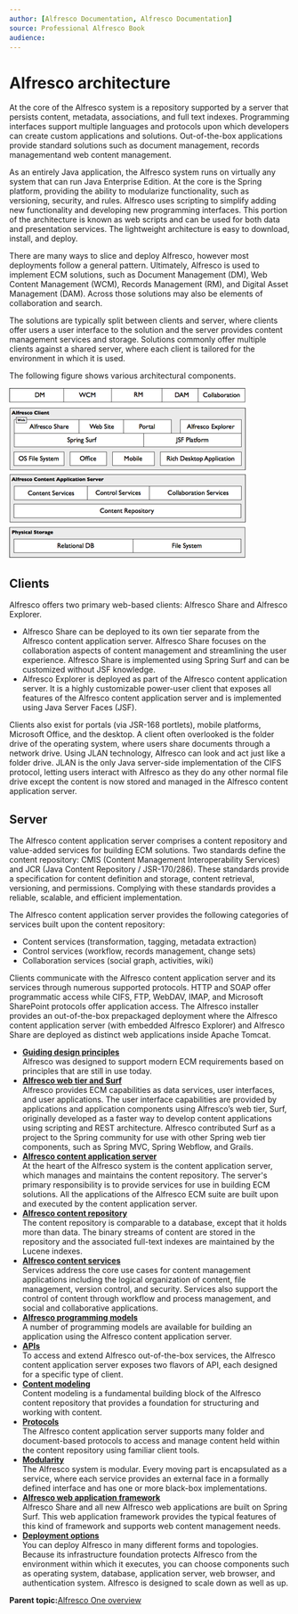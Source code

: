 ```yaml
---
author: [Alfresco Documentation, Alfresco Documentation]
source: Professional Alfresco Book
audience: 
---
```


# Alfresco architecture

At the core of the Alfresco system is a repository supported by a server that persists content, metadata, associations, and full text indexes. Programming interfaces support multiple languages and protocols upon which developers can create custom applications and solutions. Out-of-the-box applications provide standard solutions such as document management, records managementand web content management.

As an entirely Java application, the Alfresco system runs on virtually any system that can run Java Enterprise Edition. At the core is the Spring platform, providing the ability to modularize functionality, such as versioning, security, and rules. Alfresco uses scripting to simplify adding new functionality and developing new programming interfaces. This portion of the architecture is known as web scripts and can be used for both data and presentation services. The lightweight architecture is easy to download, install, and deploy.

There are many ways to slice and deploy Alfresco, however most deployments follow a general pattern. Ultimately, Alfresco is used to implement ECM solutions, such as Document Management \(DM\), Web Content Management \(WCM\), Records Management \(RM\), and Digital Asset Management \(DAM\). Across those solutions may also be elements of collaboration and search.

The solutions are typically split between clients and server, where clients offer users a user interface to the solution and the server provides content management services and storage. Solutions commonly offer multiple clients against a shared server, where each client is tailored for the environment in which it is used.

The following figure shows various architectural components.

![](../images/2-1.png)

## Clients

Alfresco offers two primary web-based clients: Alfresco Share and Alfresco Explorer.

-   Alfresco Share can be deployed to its own tier separate from the Alfresco content application server. Alfresco Share focuses on the collaboration aspects of content management and streamlining the user experience. Alfresco Share is implemented using Spring Surf and can be customized without JSF knowledge.
-   Alfresco Explorer is deployed as part of the Alfresco content application server. It is a highly customizable power-user client that exposes all features of the Alfresco content application server and is implemented using Java Server Faces \(JSF\).

Clients also exist for portals \(via JSR-168 portlets\), mobile platforms, Microsoft Office, and the desktop. A client often overlooked is the folder drive of the operating system, where users share documents through a network drive. Using JLAN technology, Alfresco can look and act just like a folder drive. JLAN is the only Java server-side implementation of the CIFS protocol, letting users interact with Alfresco as they do any other normal file drive except the content is now stored and managed in the Alfresco content application server.

## Server

The Alfresco content application server comprises a content repository and value-added services for building ECM solutions. Two standards define the content repository: CMIS \(Content Management Interoperability Services\) and JCR \(Java Content Repository / JSR-170/286\). These standards provide a specification for content definition and storage, content retrieval, versioning, and permissions. Complying with these standards provides a reliable, scalable, and efficient implementation.

The Alfresco content application server provides the following categories of services built upon the content repository:

-   Content services \(transformation, tagging, metadata extraction\)
-   Control services \(workflow, records management, change sets\)
-   Collaboration services \(social graph, activities, wiki\)

Clients communicate with the Alfresco content application server and its services through numerous supported protocols. HTTP and SOAP offer programmatic access while CIFS, FTP, WebDAV, IMAP, and Microsoft SharePoint protocols offer application access. The Alfresco installer provides an out-of-the-box prepackaged deployment where the Alfresco content application server \(with embedded Alfresco Explorer\) and Alfresco Share are deployed as distinct web applications inside Apache Tomcat.

-   **[Guiding design principles](../concepts/alfresco-principles.md)**  
Alfresco was designed to support modern ECM requirements based on principles that are still in use today.
-   **[Alfresco web tier and Surf](../concepts/surf-about.md)**  
Alfresco provides ECM capabilities as data services, user interfaces, and user applications. The user interface capabilities are provided by applications and application components using Alfresco’s web tier, Surf, originally developed as a faster way to develop content applications using scripting and REST architecture. Alfresco contributed Surf as a project to the Spring community for use with other Spring web tier components, such as Spring MVC, Spring Webflow, and Grails.
-   **[Alfresco content application server](../concepts/content-server-about.md)**  
At the heart of the Alfresco system is the content application server, which manages and maintains the content repository. The server's primary responsibility is to provide services for use in building ECM solutions. All the applications of the Alfresco ECM suite are built upon and executed by the content application server.
-   **[Alfresco content repository](../concepts/content-repo-about.md)**  
The content repository is comparable to a database, except that it holds more than data. The binary streams of content are stored in the repository and the associated full-text indexes are maintained by the Lucene indexes.
-   **[Alfresco content services](../concepts/serv-about.md)**  
Services address the core use cases for content management applications including the logical organization of content, file management, version control, and security. Services also support the control of content through workflow and process management, and social and collaborative applications.
-   **[Alfresco programming models](../concepts/models-about.md)**  
A number of programming models are available for building an application using the Alfresco content application server.
-   **[APIs](../concepts/api-about.md)**  
To access and extend Alfresco out-of-the-box services, the Alfresco content application server exposes two flavors of API, each designed for a specific type of client.
-   **[Content modeling](../concepts/content-modeling-about.md)**  
Content modeling is a fundamental building block of the Alfresco content repository that provides a foundation for structuring and working with content.
-   **[Protocols](../concepts/protocols-about.md)**  
 The Alfresco content application server supports many folder and document-based protocols to access and manage content held within the content repository using familiar client tools.
-   **[Modularity](../concepts/spring-fw-modularity.md)**  
The Alfresco system is modular. Every moving part is encapsulated as a service, where each service provides an external face in a formally defined interface and has one or more black-box implementations.
-   **[Alfresco web application framework](../concepts/web-app-framework.md)**  
Alfresco Share and all new Alfresco web applications are built on Spring Surf. This web application framework provides the typical features of this kind of framework and supports web content management needs.
-   **[Deployment options](../concepts/deploy-options.md)**  
You can deploy Alfresco in many different forms and topologies. Because its infrastructure foundation protects Alfresco from the environment within which it executes, you can choose components such as operating system, database, application server, web browser, and authentication system. Alfresco is designed to scale down as well as up.

**Parent topic:**[Alfresco One overview](../concepts/system-about.md)

